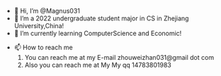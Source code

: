 - 👋 Hi, I’m @Magnus031
- 👀 I’m a 2022 undergraduate student major in CS in Zhejiang University,China! 
- 🌱 I’m currently learning ComputerScience and Economic!
<!--- - 💞️ I’m looking to collaborate on ... --->
- 📫 How to reach me
  1. You can reach me at my E-mail  zhouweizhan031@gmail dot com
  2. Also you can reach me at My My qq 14783801983 
<!---
Magnus031/Magnus031 is a ✨ special ✨ repository because its `README.md` (this file) appears on your GitHub profile.
You can click the Preview link to take a look at your changes.
--->
